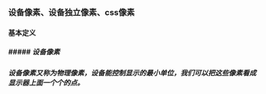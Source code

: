 ### 设备像素、设备独立像素、css像素

#### 基本定义

##### \#\#\#\#\# 设备像素

##### 设备像素又称为物理像素，设备能控制显示的最小单位，我们可以把这些像素看成显示器上面一个个的点。



